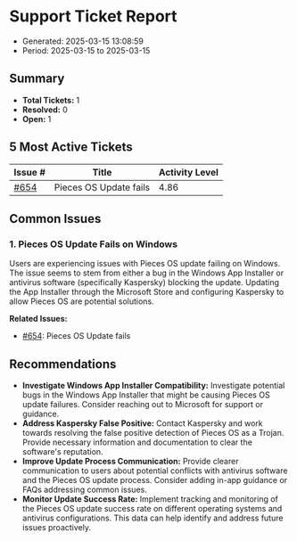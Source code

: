 # Support Ticket Report
- Generated: 2025-03-15 13:08:59
- Period: 2025-03-15 to 2025-03-15

## Summary
- **Total Tickets:** 1
- **Resolved:** 0
- **Open:** 1

## 5 Most Active Tickets
| Issue # | Title | Activity Level |
|---------|-------|----------------|
| [#654](https://github.com/pieces-app/support/issues/654) | Pieces OS Update fails | 4.86 |

## Common Issues
### 1. Pieces OS Update Fails on Windows
Users are experiencing issues with Pieces OS update failing on Windows. The issue seems to stem from either a bug in the Windows App Installer or antivirus software (specifically Kaspersky) blocking the update. Updating the App Installer through the Microsoft Store and configuring Kaspersky to allow Pieces OS are potential solutions.

**Related Issues:**
- [#654](https://github.com/pieces-app/support/issues/654): Pieces OS Update fails


## Recommendations
- **Investigate Windows App Installer Compatibility:** Investigate potential bugs in the Windows App Installer that might be causing Pieces OS update failures. Consider reaching out to Microsoft for support or guidance.
- **Address Kaspersky False Positive:** Contact Kaspersky and work towards resolving the false positive detection of Pieces OS as a Trojan. Provide necessary information and documentation to clear the software's reputation.
- **Improve Update Process Communication:** Provide clearer communication to users about potential conflicts with antivirus software and the Pieces OS update process. Consider adding in-app guidance or FAQs addressing common issues.
- **Monitor Update Success Rate:** Implement tracking and monitoring of the Pieces OS update success rate on different operating systems and antivirus configurations. This data can help identify and address future issues proactively.
